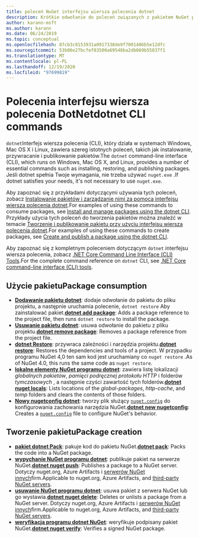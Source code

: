 ```yaml
---
title: poleceń NuGet interfejsu wiersza polecenia dotnet
description: Krótkie odwołanie do poleceń związanych z pakietem NuGet przy użyciu interfejsu wiersza polecenia dotnet.
author: karann-msft
ms.author: karann
ms.date: 06/24/2019
ms.topic: conceptual
ms.openlocfilehash: 87cb3c8153931a0917338de9f7001406b5e12dfc
ms.sourcegitcommit: 53b06e27bcfef03500a69548ba2db069b55837f1
ms.translationtype: MT
ms.contentlocale: pl-PL
ms.lasthandoff: 12/19/2020
ms.locfileid: "97699819"
---
```

# <a name="dotnet-cli-commands"></a><span data-ttu-id="6816c-103">Polecenia interfejsu wiersza polecenia DotNet</span><span class="sxs-lookup"><span data-stu-id="6816c-103">dotnet CLI commands</span></span>

<span data-ttu-id="6816c-104">`dotnet`Interfejs wiersza polecenia (CLI), który działa w systemach Windows, Mac OS X i Linux, zawiera szereg istotnych poleceń, takich jak instalowanie, przywracanie i publikowanie pakietów.</span><span class="sxs-lookup"><span data-stu-id="6816c-104">The `dotnet` command-line interface (CLI), which runs on Windows, Mac OS X, and Linux, provides a number of essential commands such as installing, restoring, and publishing packages.</span></span> <span data-ttu-id="6816c-105">Jeśli dotnet spełnia Twoje wymagania, nie trzeba używać `nuget.exe` .</span><span class="sxs-lookup"><span data-stu-id="6816c-105">If dotnet satisfies your needs, it's not necessary to use `nuget.exe`.</span></span>

<span data-ttu-id="6816c-106">Aby zapoznać się z przykładami dotyczącymi używania tych poleceń, zobacz [Instalowanie pakietów i zarządzanie nimi za pomocą interfejsu wiersza polecenia dotnet](../consume-packages/install-use-packages-dotnet-cli.md).</span><span class="sxs-lookup"><span data-stu-id="6816c-106">For examples of using these commands to consume packages, see [Install and manage packages using the dotnet CLI](../consume-packages/install-use-packages-dotnet-cli.md).</span></span> <span data-ttu-id="6816c-107">Przykłady użycia tych poleceń do tworzenia pakietów można znaleźć w temacie [Tworzenie i publikowanie pakietu przy użyciu interfejsu wiersza polecenia dotnet](../quickstart/create-and-publish-a-package-using-the-dotnet-cli.md).</span><span class="sxs-lookup"><span data-stu-id="6816c-107">For examples of using these commands to create packages, see [Create and publish a package using the dotnet CLI](../quickstart/create-and-publish-a-package-using-the-dotnet-cli.md).</span></span>

<span data-ttu-id="6816c-108">Aby zapoznać się z kompletnym poleceniem dotyczącym `dotnet` interfejsu wiersza polecenia, zobacz [.NET Core Command Line Interface (CLI) Tools](/dotnet/core/tools/?tabs=netcore2x).</span><span class="sxs-lookup"><span data-stu-id="6816c-108">For the complete command reference on `dotnet` CLI, see [.NET Core command-line interface (CLI) tools](/dotnet/core/tools/?tabs=netcore2x).</span></span>

## <a name="package-consumption"></a><span data-ttu-id="6816c-109">Użycie pakietu</span><span class="sxs-lookup"><span data-stu-id="6816c-109">Package consumption</span></span>

- <span data-ttu-id="6816c-110">[**Dodawanie pakietu dotnet**](/dotnet/core/tools/dotnet-add-package): dodaje odwołanie do pakietu do pliku projektu, a następnie uruchamia polecenie, `dotnet restore` Aby zainstalować pakiet.</span><span class="sxs-lookup"><span data-stu-id="6816c-110">[**dotnet add package**](/dotnet/core/tools/dotnet-add-package): Adds a package reference to the project file, then runs `dotnet restore` to install the package.</span></span>
- <span data-ttu-id="6816c-111">[**Usuwanie pakietu dotnet**](/dotnet/core/tools/dotnet-remove-package): usuwa odwołanie do pakietu z pliku projektu.</span><span class="sxs-lookup"><span data-stu-id="6816c-111">[**dotnet remove package**](/dotnet/core/tools/dotnet-remove-package): Removes a package reference from the project file.</span></span>
- <span data-ttu-id="6816c-112">[**dotnet Restore**](/dotnet/core/tools/dotnet-restore?tabs=netcore2x): przywraca zależności i narzędzia projektu.</span><span class="sxs-lookup"><span data-stu-id="6816c-112">[**dotnet restore**](/dotnet/core/tools/dotnet-restore?tabs=netcore2x): Restores the dependencies and tools of a project.</span></span> <span data-ttu-id="6816c-113">W przypadku programu NuGet 4,0 ten sam kod jest uruchamiany co `nuget restore` .</span><span class="sxs-lookup"><span data-stu-id="6816c-113">As of NuGet 4.0, this runs the same code as `nuget restore`.</span></span>
- <span data-ttu-id="6816c-114">[**lokalne elementy NuGet programu dotnet**](/dotnet/core/tools/dotnet-nuget-locals): zawiera listę lokalizacji *globalnych pakietów*, *pamięci podręcznej protokołu HTTP* i folderów *tymczasowych* , a następnie czyści zawartość tych folderów.</span><span class="sxs-lookup"><span data-stu-id="6816c-114">[**dotnet nuget locals**](/dotnet/core/tools/dotnet-nuget-locals): Lists locations of the *global-packages*, *http-cache*, and *temp* folders and clears the contents of those folders.</span></span>
- <span data-ttu-id="6816c-115">[**Nowy nugetconfig dotnet**](/dotnet/core/tools/dotnet-new): tworzy plik służący [`nuget.config`](../reference/nuget-config-file.md) do konfigurowania zachowania narzędzia NuGet.</span><span class="sxs-lookup"><span data-stu-id="6816c-115">[**dotnet new nugetconfig**](/dotnet/core/tools/dotnet-new): Creates a [`nuget.config`](../reference/nuget-config-file.md) file to configure NuGet's behavior.</span></span>

## <a name="package-creation"></a><span data-ttu-id="6816c-116">Tworzenie pakietu</span><span class="sxs-lookup"><span data-stu-id="6816c-116">Package creation</span></span>

- <span data-ttu-id="6816c-117">[**pakiet dotnet Pack**](/dotnet/core/tools/dotnet-pack?tabs=netcore2x): pakuje kod do pakietu NuGet.</span><span class="sxs-lookup"><span data-stu-id="6816c-117">[**dotnet pack**](/dotnet/core/tools/dotnet-pack?tabs=netcore2x): Packs the code into a NuGet package.</span></span>
- <span data-ttu-id="6816c-118">[**wypychanie NuGet programu dotnet**](/dotnet/core/tools/dotnet-nuget-push): publikuje pakiet na serwerze NuGet.</span><span class="sxs-lookup"><span data-stu-id="6816c-118">[**dotnet nuget push**](/dotnet/core/tools/dotnet-nuget-push): Publishes a package to a NuGet server.</span></span> <span data-ttu-id="6816c-119">Dotyczy nuget.org, Azure Artifacts i [serwerów NuGet innych](../hosting-packages/overview.md)firm.</span><span class="sxs-lookup"><span data-stu-id="6816c-119">Applicable to nuget.org, Azure Artifacts, and [third-party NuGet servers](../hosting-packages/overview.md).</span></span>
- <span data-ttu-id="6816c-120">[**usuwanie NuGet programu dotnet**](/dotnet/core/tools/dotnet-nuget-delete): usuwa pakiet z serwera NuGet lub go wystawia.</span><span class="sxs-lookup"><span data-stu-id="6816c-120">[**dotnet nuget delete**](/dotnet/core/tools/dotnet-nuget-delete): Deletes or unlists a package from a NuGet server.</span></span> <span data-ttu-id="6816c-121">Dotyczy nuget.org, Azure Artifacts i [serwerów NuGet innych](../hosting-packages/overview.md)firm.</span><span class="sxs-lookup"><span data-stu-id="6816c-121">Applicable to nuget.org, Azure Artifacts, and [third-party NuGet servers](../hosting-packages/overview.md).</span></span>
- <span data-ttu-id="6816c-122">[**weryfikacja programu dotnet NuGet**](/dotnet/core/tools/dotnet-nuget-verify): weryfikuje podpisany pakiet NuGet.</span><span class="sxs-lookup"><span data-stu-id="6816c-122">[**dotnet nuget verify**](/dotnet/core/tools/dotnet-nuget-verify): Verifies a signed NuGet package.</span></span>
